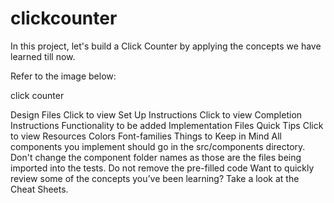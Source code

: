 # clickcounter
In this project, let's build a Click Counter by applying the concepts we have learned till now.

Refer to the image below:

click counter

Design Files
Click to view
Set Up Instructions
Click to view
Completion Instructions
Functionality to be added
Implementation Files
Quick Tips
Click to view
Resources
Colors
Font-families
Things to Keep in Mind
All components you implement should go in the src/components directory.
Don't change the component folder names as those are the files being imported into the tests.
Do not remove the pre-filled code
Want to quickly review some of the concepts you’ve been learning? Take a look at the Cheat Sheets.
